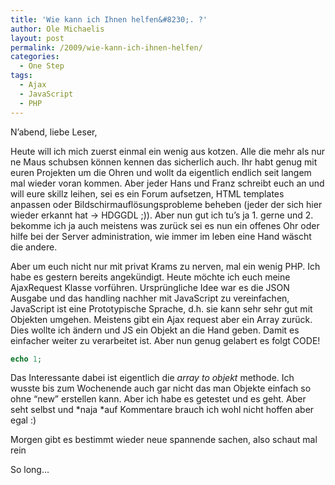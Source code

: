 ```yaml
---
title: 'Wie kann ich Ihnen helfen&#8230;. ?'
author: Ole Michaelis
layout: post
permalink: /2009/wie-kann-ich-ihnen-helfen/
categories:
  - One Step
tags:
  - Ajax
  - JavaScript
  - PHP
---
```


N’abend, liebe Leser,

Heute will ich mich zuerst einmal ein wenig aus kotzen. Alle die mehr als nur ne Maus schubsen können kennen das sicherlich auch. Ihr habt genug mit euren Projekten um die Ohren und wollt da eigentlich endlich seit langem mal wieder voran kommen. Aber jeder Hans und Franz schreibt euch an und will eure skillz leihen, sei es ein Forum aufsetzen, HTML templates anpassen oder Bildschirmauflösungsprobleme beheben (jeder der sich hier wieder erkannt hat -> HDGGDL ;)). Aber nun gut ich tu’s ja 1. gerne und 2. bekomme ich ja auch meistens was zurück sei es nun ein offenes Ohr oder hilfe bei der Server administration, wie immer im leben eine Hand wäscht die andere.

Aber um euch nicht nur mit privat Krams zu nerven, mal ein wenig PHP. Ich habe es gestern bereits angekündigt. Heute möchte ich euch meine AjaxRequest Klasse vorführen. Ursprüngliche Idee war es die JSON Ausgabe und das handling nachher mit JavaScript zu vereinfachen, JavaScript ist eine Prototypische Sprache, d.h. sie kann sehr sehr gut mit Objekten umgehen. Meistens gibt ein Ajax request aber ein Array zurück. Dies wollte ich ändern und JS ein Objekt an die Hand geben. Damit es einfacher weiter zu verarbeitet ist. Aber nun genug gelabert es folgt CODE!

```php
echo 1;
```

Das Interessante dabei ist eigentlich die *array to objekt* methode. Ich wusste bis zum Wochenende auch gar nicht das man Objekte einfach so ohne “new” erstellen kann. Aber ich habe es getestet und es geht. Aber seht selbst und *naja *auf Kommentare brauch ich wohl nicht hoffen aber egal :)

Morgen gibt es bestimmt wieder neue spannende sachen, also schaut mal rein

So long…